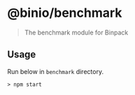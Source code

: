 # @binio/benchmark

> The benchmark module for Binpack

## Usage

Run below in `benchmark` directory.

```shell
> npm start
```
